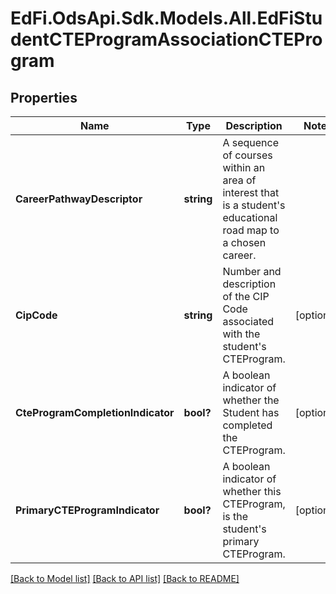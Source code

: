 # EdFi.OdsApi.Sdk.Models.All.EdFiStudentCTEProgramAssociationCTEProgram
## Properties

Name | Type | Description | Notes
------------ | ------------- | ------------- | -------------
**CareerPathwayDescriptor** | **string** | A sequence of courses within an area of interest that is a student&#39;s educational road map to a chosen career. | 
**CipCode** | **string** | Number and description of the CIP Code associated with the student&#39;s CTEProgram. | [optional] 
**CteProgramCompletionIndicator** | **bool?** | A boolean indicator of whether the Student has completed the CTEProgram. | [optional] 
**PrimaryCTEProgramIndicator** | **bool?** | A boolean indicator of whether this CTEProgram, is the student&#39;s primary CTEProgram. | [optional] 

[[Back to Model list]](../README.md#documentation-for-models) [[Back to API list]](../README.md#documentation-for-api-endpoints) [[Back to README]](../README.md)

